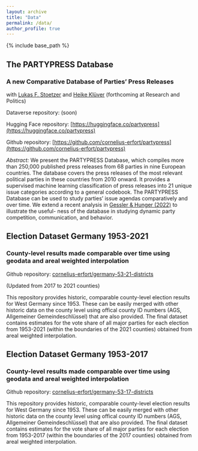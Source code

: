 ```yaml
---
layout: archive
title: "Data"
permalink: /data/
author_profile: true
---
```


{% include base_path %}

## The PARTYPRESS Database
### A new Comparative Database of Parties’ Press Releases <br>
with [Lukas F. Stoetzer](http://lukas-stoetzer.org/)  and [Heike Klüver](http://heike-kluever.com/) (forthcoming at Research and Politics)

Dataverse repository: (soon)

Hugging Face repository: [https://huggingface.co/partypress](https://huggingface.co/partypress)

Github repository: [https://github.com/cornelius-erfort/partypress](https://github.com/cornelius-erfort/partypress)

*Abstract:* We present the PARTYPRESS Database, which compiles more than 250,000 published press releases from 68 parties in nine European countries. The database covers the press releases of the most relevant political parties in these countries from 2010 onward. It provides a supervised machine learning classification of press releases into 21 unique issue categories according to a general codebook. The PARTYPRESS Database can be used to study parties’ issue agendas comparatively and over time. We extend a recent analysis in [Gessler & Hunger (2022)](https://doi.org/10.1017/psrm.2021.64) to illustrate the useful- ness of the database in studying dynamic party competition, communication, and behavior.

## Election Dataset Germany 1953-2021
### County-level results made comparable over time using geodata and areal weighted interpolation
Github repository: [cornelius-erfort/germany-53-21-districts](https://github.com/cornelius-erfort/germany-53-21-districts)

(Updated from 2017 to 2021 counties)

This repository provides historic, comparable county-level election results for West Germany since 1953. These can be easily merged with other historic data on the county level using offical county ID numbers (AGS, Allgemeiner Gemeindeschlüssel) that are also provided. The final dataset contains estimates for the vote share of all major parties for each election from 1953-2021 (within the boundaries of the 2021 counties) obtained from areal weighted interpolation. 


## Election Dataset Germany 1953-2017
### County-level results made comparable over time using geodata and areal weighted interpolation
Github repository: [cornelius-erfort/germany-53-17-districts](https://github.com/cornelius-erfort/germany-53-17-districts)

This repository provides historic, comparable county-level election results for West Germany since 1953. These can be easily merged with other historic data on the county level using offical county ID numbers (AGS, Allgemeiner Gemeindeschlüssel) that are also provided. The final dataset contains estimates for the vote share of all major parties for each election from 1953-2017 (within the boundaries of the 2017 counties) obtained from areal weighted interpolation. 
